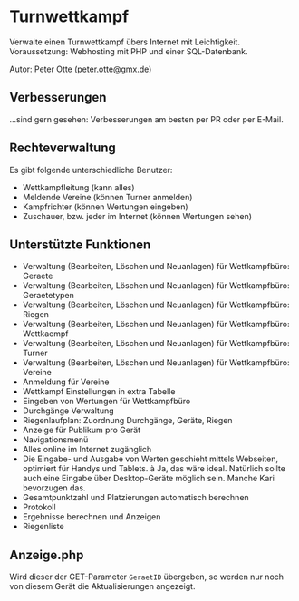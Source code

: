 # Turnwettkampf

Verwalte einen Turnwettkampf übers Internet mit Leichtigkeit. Voraussetzung: Webhosting mit PHP und einer SQL-Datenbank.

Autor: Peter Otte (peter.otte@gmx.de)

## Verbesserungen

...sind gern gesehen:
Verbesserungen am besten per PR oder per E-Mail.

## Rechteverwaltung 
Es gibt folgende unterschiedliche Benutzer:

- Wettkampfleitung (kann alles)
- Meldende Vereine (können Turner anmelden)
- Kampfrichter (können Wertungen eingeben)
- Zuschauer, bzw. jeder im Internet (können Wertungen sehen)


## Unterstützte Funktionen

- Verwaltung (Bearbeiten, Löschen und Neuanlagen) für Wettkampfbüro: Geraete
- Verwaltung (Bearbeiten, Löschen und Neuanlagen) für Wettkampfbüro: Geraetetypen
- Verwaltung (Bearbeiten, Löschen und Neuanlagen) für Wettkampfbüro: Riegen
- Verwaltung (Bearbeiten, Löschen und Neuanlagen) für Wettkampfbüro: Wettkaempf
- Verwaltung (Bearbeiten, Löschen und Neuanlagen) für Wettkampfbüro: Turner
- Verwaltung (Bearbeiten, Löschen und Neuanlagen) für Wettkampfbüro: Vereine
- Anmeldung für Vereine
- Wettkampf Einstellungen in extra Tabelle
- Eingeben von Wertungen für Wettkampfbüro
- Durchgänge Verwaltung
- Riegenlaufplan: Zuordnung Durchgänge, Geräte, Riegen
- Anzeige für Publikum pro Gerät
- Navigationsmenü
- Alles online im Internet zugänglich
- Die Eingabe- und Ausgabe von Werten geschieht mittels Webseiten, optimiert für Handys und Tablets. à Ja, das wäre ideal. Natürlich sollte auch eine Eingabe über Desktop-Geräte möglich sein. Manche Kari bevorzugen das.
- Gesamtpunktzahl und Platzierungen automatisch berechnen
- Protokoll
- Ergebnisse berechnen und Anzeigen
- Riegenliste 


## Anzeige.php

Wird dieser der GET-Parameter `GeraetID` übergeben, so werden nur noch von diesem Gerät die Aktualisierungen angezeigt.